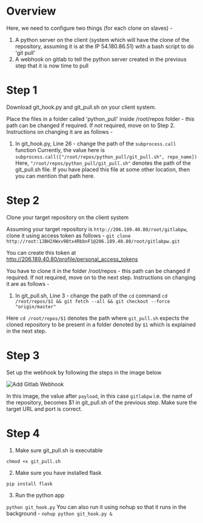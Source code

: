 # Overview
Here, we need to configure two things (for each clone on slaves) - 
1. A python server on the client (system which will have the clone of the repository, assuming it is at the IP 54.180.86.51) with a bash script to do 'git pull'
2. A webhook on gitlab to tell the python server created in the previous step that it is now time to pull

# Step 1
Download git_hook.py and git_pull.sh on your client system.

Place the files in a folder called 'python_pull' inside /root/repos folder - this path can be changed if required. If not required, move on to Step 2.
Instructions on changing it are as follows - 
1. In git_hook.py, Line 26 - change the path of the `subprocess.call` function
Currently, the value here is
``` subprocess.call(["/root/repos/python_pull/git_pull.sh", repo_name]) ```
Here, `"/root/repos/python_pull/git_pull.sh"` denotes the path of the git_pull.sh file. If you have placed this file at some other location, then you can mention that path here.

# Step 2
Clone your target repository on the client system

Assuming your target repository is `http://206.189.40.80/root/gitlabpw`, clone it using access token as follows -
```git clone http://root:1JBH2XWxv9Btx4RbbnF1@206.189.40.80/root/gitlabpw.git```

You can create this token at http://206.189.40.80/profile/personal_access_tokens

You have to clone it in the folder /root/repos - this path can be changed if required. If not required, move on to the next step.
Instructions on changing it are as follows -
1. In git_pull.sh, Line 3 - change the path of the `cd` command
```cd /root/repos/$1 && git fetch --all && git checkout --force "origin/master"```

Here `cd /root/repos/$1` denotes the path where `git_pull.sh` expects the cloned repository to be present in a folder denoted by `$1` which is explained in the next step.

# Step 3
Set up the webhook by following the steps in the image below

![Add Gitlab Webhook](add_gitlab_webhook.png)

In this image, the value after `payload`, in this case `gitlabpw` i.e. the name of the repository, becomes $1 in git_pull.sh of the previous step.
Make sure the target URL and port is correct.

# Step 4
1. Make sure git_pull.sh is executable

```chmod +x git_pull.sh ```

2. Make sure you have installed flask

```pip install flask ```

3. Run the python app

```python git_hook.py``` 
You can also run it using nohup so that it runs in the background -
```nohup python git_hook.py &```
